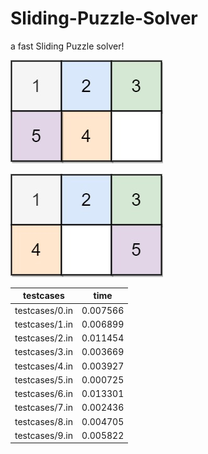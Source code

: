 # Sliding-Puzzle-Solver
a fast Sliding Puzzle solver!

![image](Images/upload_7f21dfecd34c84120d4119dc617d05ea.png)

![image](Images/upload_11b36fc704f1ca14f87924b7f715a0b5.png)

|      testcases       |    time     |
|  ------------------  | ----------- |
|    testcases/0.in    |  0.007566   |
|    testcases/1.in    |  0.006899   |
|    testcases/2.in    |  0.011454   |
|    testcases/3.in    |  0.003669   |
|    testcases/4.in    |  0.003927   |
|    testcases/5.in    |  0.000725   |
|    testcases/6.in    |  0.013301   |
|    testcases/7.in    |  0.002436   |
|    testcases/8.in    |  0.004705   |
|    testcases/9.in    |  0.005822   |
